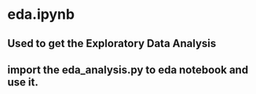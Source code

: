 # eda.ipynb
## Used to get the Exploratory Data Analysis
## import the eda_analysis.py to eda notebook and use it.

